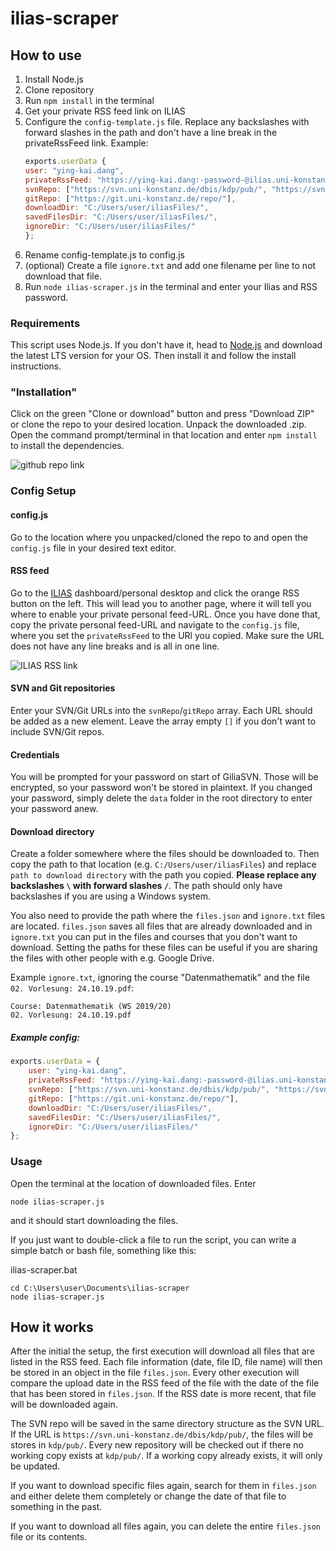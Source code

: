 # ilias-scraper

## How to use

1. Install Node.js
2. Clone repository
3. Run `npm install` in the terminal
4. Get your private RSS feed link on ILIAS
5. Configure the `config-template.js` file. Replace any backslashes with forward slashes in the path and don't have a line break in the privateRssFeed link. Example:
    ```javascript
    exports.userData {
    user: "ying-kai.dang",
    privateRssFeed: "https://ying-kai.dang:-password-@ilias.uni-konstanz.de/ilias/privfeed.php?client_id=ilias_uni&user_id=userid&hash=hash",
    svnRepo: ["https://svn.uni-konstanz.de/dbis/kdp/pub/", "https://svn.uni-konstanz.de/dbis/kdi/pub/"],
    gitRepo: ["https://git.uni-konstanz.de/repo/"],
    downloadDir: "C:/Users/user/iliasFiles/",
    savedFilesDir: "C:/Users/user/iliasFiles/",
    ignoreDir: "C:/Users/user/iliasFiles/"
    };
    ```
6. Rename config-template.js to config.js
7. (optional) Create a file `ignore.txt` and add one filename per line to not download that file.
8. Run `node ilias-scraper.js` in the terminal and enter your Ilias and RSS password.

### Requirements
This script uses Node.js. If you don't have it, head to [Node.js](https://nodejs.org/en/) and download the latest LTS version for your OS. Then install it and follow the install instructions.

### "Installation"
Click on the green "Clone or download" button and press "Download ZIP" or clone the repo to your desired location. Unpack the downloaded .zip.
Open the command prompt/terminal in that location and enter `npm install` to install the dependencies.

![github repo link](https://i.imgur.com/PlRoCY3.png)

### Config Setup
#### config.js

Go to the location where you unpacked/cloned the repo to and open the `config.js` file in your desired text editor.

#### RSS feed

Go to the [ILIAS](https://ilias.uni-konstanz.de) dashboard/personal desktop and click the orange RSS button on the left. This will lead you to another page, where it will tell you where to enable your private personal feed-URL. Once you have done that, copy the private personal feed-URL and navigate to the `config.js` file, where you set the `privateRssFeed` to the URl you copied. 
Make sure the URL does not have any line breaks and is all in one line.

![ILIAS RSS link](https://i.imgur.com/0rUIp7M.png)

#### SVN and Git repositories

Enter your SVN/Git URLs into the `svnRepo`/`gitRepo` array. Each URL should be added as a new element. Leave the array empty `[]` if you don't want to include SVN/Git repos.

#### Credentials

You will be prompted for your password on start of GiliaSVN. Those will be encrypted, so your password won't be stored in plaintext. If you changed your password, simply delete the `data` folder in the root directory to enter your password anew.

#### Download directory

Create a folder somewhere where the files should be downloaded to. Then copy the  path to that location (e.g. `C:/Users/user/iliasFiles`) and replace `path to download directory` with the path you copied. <b>Please replace any backslashes `\` with forward slashes `/`</b>. The path should only have backslashes if you are using a Windows system.

You also need to provide the path where the `files.json` and `ignore.txt` files are located. `files.json` saves all files that are already downloaded and in `ignore.txt` you can put in the files and courses that you don't want to download. Setting the paths for these files can be useful if you are sharing the files with other people with e.g. Google Drive.

Example `ignore.txt`, ignoring the course "Datenmathematik" and the file `02. Vorlesung: 24.10.19.pdf`:
```plaintext
Course: Datenmathematik (WS 2019/20)
02. Vorlesung: 24.10.19.pdf
``` 

##### Example config:
```javascript
exports.userData = {
    user: "ying-kai.dang",
    privateRssFeed: "https://ying-kai.dang:-password-@ilias.uni-konstanz.de/ilias/privfeed.php?client_id=ilias_uni&user_id=userid&hash=hash",
    svnRepo: ["https://svn.uni-konstanz.de/dbis/kdp/pub/", "https://svn.uni-konstanz.de/dbis/kdi/pub/"],
    gitRepo: ["https://git.uni-konstanz.de/repo/"],
    downloadDir: "C:/Users/user/iliasFiles/",
    savedFilesDir: "C:/Users/user/iliasFiles/",
    ignoreDir: "C:/Users/user/iliasFiles/"
};
```

### Usage
Open the terminal at the location of downloaded files. Enter
```
node ilias-scraper.js
```
and it should start downloading the files. 

If you just want to double-click a file to run the script, you can write a simple batch or bash file, something like this:

ilias-scraper.bat
```batch
cd C:\Users\user\Documents\ilias-scraper
node ilias-scraper.js
```

## How it works
After the initial the setup, the first execution will download all files that are listed in the RSS feed. Each file information (date, file ID, file name) will then be stored in an object in the file `files.json`.
Every other execution will compare the upload date in the RSS feed of the file with the date of the file that has been stored in `files.json`. If the RSS date is more recent, that file will be downloaded again.

The SVN repo will be saved in the same directory structure as the SVN URL. If the URL is `https://svn.uni-konstanz.de/dbis/kdp/pub/`, the files will be stores in `kdp/pub/`.
Every new repository will be checked out if there no working copy exists at `kdp/pub/`. If a working copy already exists, it will only be updated.

If you want to download specific files again, search for them in `files.json` and either delete them completely or change the date of that file to something in the past. 

If you want to download all files again, you can delete the entire `files.json` file or its contents.
